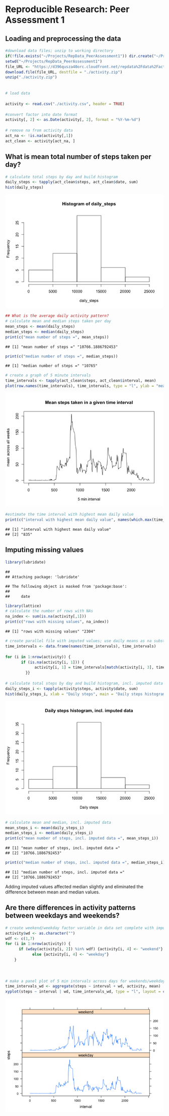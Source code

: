 # Reproducible Research: Peer Assessment 1

## Loading and preprocessing the data

```r
#download data files; unzip to working directory
if(!file.exists("~/Projects/RepData_PeerAssessment1")) dir.create("~/Projects/RepData_PeerAssessment1")
setwd("~/Projects/RepData_PeerAssessment1")
file_URL <- "https://d396qusza40orc.cloudfront.net/repdata%2Fdata%2Factivity.zip"
download.file(file_URL, destfile = "./activity.zip")
unzip("./activity.zip")


# load data

activity <- read.csv("./activity.csv", header = TRUE)

#convert factor into date format
activity[, 2] <- as.Date(activity[, 2], format = "%Y-%m-%d")

# remove na from activity data
act_na <- !is.na(activity[,1])
act_clean <- activity[act_na, ]
```

## What is mean total number of steps taken per day? 


```r
# calculate total steps by day and build histogram
daily_steps <- tapply(act_clean$steps, act_clean$date, sum)
hist(daily_steps)
```

![](PA1_template_files/figure-html/unnamed-chunk-2-1.png)<!-- -->

```r
## What is the average daily activity pattern?
# calculate mean and median steps taken per day
mean_steps <- mean(daily_steps)
median_steps <- median(daily_steps)
print(c("mean number of steps =", mean_steps))
```

```
## [1] "mean number of steps =" "10766.1886792453"
```

```r
print(c("median number of steps =", median_steps))
```

```
## [1] "median number of steps =" "10765"
```

```r
# create a graph of 5 minute intervals 
time_intervals <- tapply(act_clean$steps, act_clean$interval, mean)
plot(row.names(time_intervals), time_intervals, type = "l", ylab = "mean across all weeks", xlab = "5 min interval", main = "Mean steps taken in a given time interval")
```

![](PA1_template_files/figure-html/unnamed-chunk-2-2.png)<!-- -->

```r
#estimate the time interval with highest mean daily value
print(c("interval with highest mean daily value", names(which.max(time_intervals))))
```

```
## [1] "interval with highest mean daily value"
## [2] "835"
```

## Imputing missing values

```r
library(lubridate)
```

```
## 
## Attaching package: 'lubridate'
```

```
## The following object is masked from 'package:base':
## 
##     date
```

```r
library(lattice)
# calculate the number of rows with NAs
na_index <- sum(is.na(activity[,1]))
print(c("rows with missing values", na_index))
```

```
## [1] "rows with missing values" "2304"
```

```r
# create parallel file with imputed values; use daily means as na substitute
time_intervals <- data.frame(names(time_intervals), time_intervals)

for (i in 1:nrow(activity)) {
       if (is.na(activity[i, 1])) {
             activity[i, 1] = time_intervals[match(activity[i, 3], time_intervals$names.time_intervals.), 2]
         }}

# calculate total steps by day and build histogram, incl. imputed data
daily_steps_i <- tapply(activity$steps, activity$date, sum)
hist(daily_steps_i, xlab = "Daily steps", main = "Daily steps histogram, incl. imputed data")
```

![](PA1_template_files/figure-html/unnamed-chunk-3-1.png)<!-- -->

```r
# calculate mean and median, incl. imputed data
mean_steps_i <- mean(daily_steps_i)
median_steps_i <- median(daily_steps_i)
print(c("mean number of steps, incl. imputed data =", mean_steps_i))
```

```
## [1] "mean number of steps, incl. imputed data ="
## [2] "10766.1886792453"
```

```r
print(c("median number of steps, incl. imputed data =", median_steps_i))
```

```
## [1] "median number of steps, incl. imputed data ="
## [2] "10766.1886792453"
```

Adding imputed values affected median slightly and eliminated the difference between mean and median values.


## Are there differences in activity patterns between weekdays and weekends?

```r
# create weekend/weekday factor variable in data set complete with imputed data
activity$wd <- as.character("")
wdf <- c(1,7)
for (i in 1:nrow(activity)) {
      if (wday(activity[i, 2]) %in% wdf) {activity[i, 4] <- "weekend"} 
            else {activity[i, 4] <- "weekday"}
    }



# make a panel plot of 5 min intervals across days for weekends/weekdays
time_intervals_wd <- aggregate(steps ~ interval + wd, activity, mean)
xyplot(steps ~ interval | wd, time_intervals_wd, type = "l", layout = c(1,2))
```

![](PA1_template_files/figure-html/unnamed-chunk-4-1.png)<!-- -->
